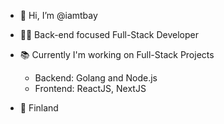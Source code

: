 - 👋 Hi, I’m @iamtbay
- :technologist:	Back-end focused Full-Stack Developer
- :books:	Currently I'm working on Full-Stack Projects
  - Backend: Golang and Node.js
  - Frontend: ReactJS, NextJS
  
- 📍 Finland



<!---
iamtbay/iamtbay is a ✨ special ✨ repository because its `README.md` (this file) appears on your GitHub profile.
You can click the Preview link to take a look at your changes.
--->
